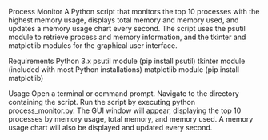 Process Monitor
A Python script that monitors the top 10 processes with the highest memory usage, displays total memory and memory used, and updates a memory usage chart every second. The script uses the psutil module to retrieve process and memory information, and the tkinter and matplotlib modules for the graphical user interface.

Requirements
Python 3.x
psutil module (pip install psutil)
tkinter module (included with most Python installations)
matplotlib module (pip install matplotlib)

Usage
Open a terminal or command prompt.
Navigate to the directory containing the script.
Run the script by executing python process_monitor.py.
The GUI window will appear, displaying the top 10 processes by memory usage, total memory, and memory used. A memory usage chart will also be displayed and updated every second.
